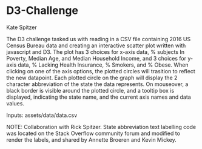 # D3-Challenge

Kate Spitzer

The D3 challenge tasked us with reading in a CSV file containing 2016 US Census Bureau data and creating an interactive scatter plot written with javascript and D3.
The plot has 3 choices for x-axis data, % subjects In Poverty, Median Age, and Median Household Income, and 3 choices for y-axis data, % Lacking Health Insurance, %
Smokers, and % Obese.  When clicking on one of the axis options, the plotted circles will trasition to reflect the new datapoint.  Each plotted circle on the graph
will display the 2 character abbreviation of the state the data represents.  On mouseover, a black border is visible around the plotted circle, and a tooltip box is
displayed, indicating the state name, and the current axis names and data values.

Inputs:
assets/data/data.csv


NOTE: Collaboration with Rick Spitzer.  State abbreviation text labelling code was located on the Stack Overflow community forum and modified to render the labels, and shared by
Annette Broeren and Kevin Mickey.

